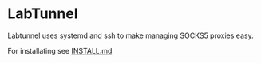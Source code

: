 # LabTunnel

Labtunnel uses systemd and ssh to make managing SOCKS5 proxies easy.

For installating see [INSTALL.md](./INSTALL.md)

